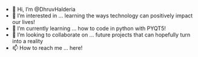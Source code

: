 - 👋 Hi, I’m @DhruvHalderia
- 👀 I’m interested in ... learning the ways technology can positively impact our lives! 
- 🌱 I’m currently learning ... how to code in python with PYQT5!
- 💞️ I’m looking to collaborate on ... future projects that can hopefully turn into a reality
- 📫 How to reach me ... here!

<!---
DhruvHalderia/DhruvHalderia is a ✨ special ✨ repository because its `README.md` (this file) appears on your GitHub profile.
You can click the Preview link to take a look at your changes.
--->
